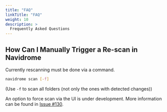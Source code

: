 ```yaml
---
title: "FAQ"
linkTitle: "FAQ"
weight: 10
description: >
  Frequently Asked Questions
---
```


## How Can I Manually Trigger a Re-scan in Navidrome
Currently rescanning must be done via a command.  

```bash
navidrome scan [-f]
```
(Use `-f` to scan all folders (not only the ones with detected changes))

An option to force scan via the UI is under development. More information can be found in [Issue #130](https://github.com/deluan/navidrome/issues/130#issuecomment-675684387).